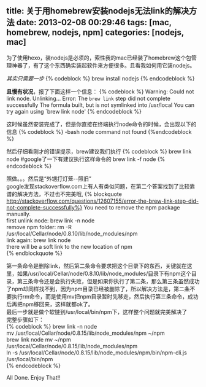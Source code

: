 title: 关于用homebrew安装nodejs无法link的解决方法
date: 2013-02-08 00:29:46
tags: [mac, homebrew, nodejs, npm]
categories: [nodejs, mac]
---
为了使用hexo，装nodejs是必须的，索性我的mac已经装了homebrew这个包管理神器了，有了这个东西确实装起软件来方便很多。且看我如何用它装nodejs。

*其实只需要一步*
{% codeblock %}
brew install nodejs
{% endcodeblock %}

**且慢有状况**，报了下面这样一个信息：
{% codeblock %}
Warning: Could not link node. Unlinking...
Error: The `brew link` step did not complete successfully
The formula built, but is not symlinked into /usr/local
You can try again using `brew link node'
{% endcodeblock %}

这时候虽然安装完成了，但是你直接在终端执行node命令的时候，会出现以下的信息
{% codeblock %}
-bash node command not found
{%endcodeblock %}

然后仔细看刚才的错误提示，brew建议我们执行
{% codeblock %}
brew link node
#google了一下有建议执行这样命令的
brew link -f node
{% endcodeblock %}

照做。。。然后是“外甥打灯笼--照旧”  
google发现stackoverflow.com上有人有类似问题，在第二个答案找到了比较靠谱的解决方法，不过也不完美哦,
{% blockquote http://stackoverflow.com/questions/12607155/error-the-brew-link-step-did-not-complete-successfully%}
You need to remove the npm package manually.  
first unlink node: brew link -n node  
remove npm folder: rm -R /usr/local/Cellar/node/0.8.10/lib/node_modules/npm  
link again: brew link node  
there will be a soft link to the new location of npm  
{% endblockquote %}

第一条命令是删除link，然后第二条命令要求把这个目录下的东西，关键就在这里，如果/usr/local/Cellar/node/0.8.10/lib/node_modules/目录下有npm这个目录，第三条命令还是会执行失败，但是如果你执行了第二条，那么第三条虽然成功了npm却同样找不到，因为npm目录已经被删除了，所以解决方法是，第二条不要执行rm命令，而是使用mv把npm目录暂时先移走，然后执行第三条命令，成功后再把npm移回来，这样就都ok了。  
最后一步就是做个软链到/usr/local/bin/npm下，这样整个问题就完美解决了  
完整步骤如下：  
{% codeblock %}
brew link -n node  
mv /usr/local/Cellar/node/0.8.15/lib/node_modules/npm ~/npm  
brew link node
mv ~/npm /usr/local/Cellar/node/0.8.15/lib/node_modules/npm  
ln -s /usr/local/Cellar/node/0.8.15/lib/node_modules/npm/bin/npm-cli.js /usr/local/bin/npm  
{% endcodeblock %}

All Done. Enjoy That!!  
